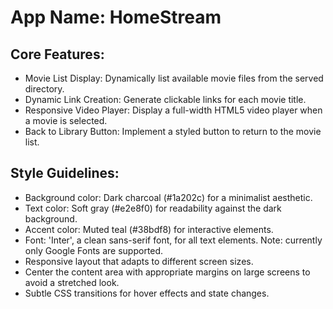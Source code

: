 # **App Name**: HomeStream

## Core Features:

- Movie List Display: Dynamically list available movie files from the served directory.
- Dynamic Link Creation: Generate clickable links for each movie title.
- Responsive Video Player: Display a full-width HTML5 video player when a movie is selected.
- Back to Library Button: Implement a styled button to return to the movie list.

## Style Guidelines:

- Background color: Dark charcoal (#1a202c) for a minimalist aesthetic.
- Text color: Soft gray (#e2e8f0) for readability against the dark background.
- Accent color: Muted teal (#38bdf8) for interactive elements.
- Font: 'Inter', a clean sans-serif font, for all text elements. Note: currently only Google Fonts are supported.
- Responsive layout that adapts to different screen sizes.
- Center the content area with appropriate margins on large screens to avoid a stretched look.
- Subtle CSS transitions for hover effects and state changes.